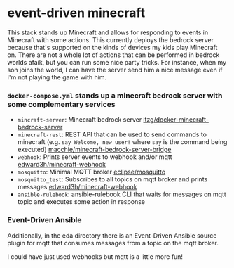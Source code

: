 # event-driven minecraft

This stack stands up Minecraft and allows for responding to events in Minecraft with some actions. This currently deploys the bedrock server because that's supported on the kinds of devices my kids play Minecraft on. There are not a whole lot of actions that can be performed in bedrock worlds afaik, but you can run some nice party tricks. For instance, when my son joins the world, I can have the server send him a nice message even if I'm not playing the game with him.

### `docker-compose.yml` stands up a minecraft bedrock server with some complementary services
  - `mincraft-server`: Minecraft bedrock server  [itzg/docker-minecraft-bedrock-server](https://github.com/itzg/docker-minecraft-bedrock-server) 
  - `minecraft-rest`: REST API that can be used to send commands to minecraft (e.g. `say Welcome, new user!` where `say` is the command being executed) [macchie/minecraft-bedrock-server-bridge](https://github.com/macchie/minecraft-bedrock-server-bridge)
  - `webhook`: Prints server events to webhook and/or mqtt [edward3h/minecraft-webhook](https://github.com/edward3h/minecraft-webhook)
  - `mosquitto`: Minimal MQTT broker [eclipse/mosquitto](https://github.com/eclipse/mosquitto)
  - `mosquitto_test`: Subscribes to all topics on mqtt broker and prints messages [edward3h/minecraft-webhook](https://github.com/edward3h/docker-bds-integration-test/blob/029cd5f62241dc79d05d5fe5d584f7d246844385/docker-compose.yml#L71-L76)
  - `ansible-rulebook`: ansible-rulebook CLI that waits for messages on mqtt topic and executes some action in response

### Event-Driven Ansible

Additionally, in the eda directory there is an Event-Driven Ansible source plugin for mqtt that consumes messages from a topic on the mqtt broker. 

I could have just used webhooks but mqtt is a little more fun!
